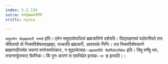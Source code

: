 ```yaml
---
index: 5.2.134
sutra: वर्णाद्रब्रह्मचारिणि
vritti: nyasa

---
```

`समुदायेन चेद्ब्रह्मचारी भष्यते` इति। एतेन समुदायोपाधित्वं ब्रह्मचारिणो दर्शयति। विद्याग्रहणार्थ यदोपनीयते ततः सेवितव्यो यो नियमविशेषस्तद्ब्रह्मा, तच्चरति ब्रह्मचारी, आवश्यके णिनिः। तत्र नियमविशेषचरणे ब्राह्मणादीनामेव त्रयाणां वर्णानामधिकारः, न शूद्रस्येत्याह--`ब्रह्मचारीति त्रैवर्णिकोऽभिप्रेतः` इति। त्रिषु वर्णेषु भवः, तत्रान्तर्भूतत्वात् त्रैवणिकः। किं पुनः कारणं स एवाभिप्रेत इत्याह--`स हि` इत्यादि।।